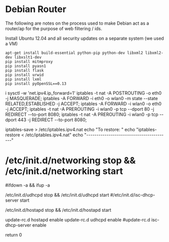 # Debian Router
The following are notes on the process used to make Debian act as 
a router/ap for the purpose of web filtering / ids.

 Install Ubuntu 12.04 and all security updates on a separate system (we used a VM)
```
apt-get install build-essential python-pip python-dev libxml2 libxml2-dev libxslt1-dev
pip install mitmproxy
pip install pyasn1
pip install flask
pip install urwid
pip install lxml
pip install pyOpenSSL==0.13
```

i
sysctl -w 'net.ipv4.ip_forward=1'
iptables -t nat -A POSTROUTING -o eth0 -j MASQUERADE;
iptables -A FORWARD -i eth0 -o wlan0 -m state --state RELATED,ESTABLISHED -j ACCEPT;
iptables -A FORWARD -i wlan0 -o eth0 -j ACCEPT;
iptables -t nat -A PREROUTING -i wlan0 -p tcp --dport 80 -j REDIRECT --to-port 8080;
iptables -t nat -A PREROUTING -i wlan0 -p tcp --dport 443 -j REDIRECT --to-port 8080;

iptables-save > /etc/iptables.ipv4.nat
echo "To restore:  "
echo "iptables-restore < /etc/iptables.ipv4.nat"
echo "-----------------------------------------"

# /etc/init.d/networking stop && /etc/init.d/networking start
#ifdown -a && ifup -a

/etc/init.d/udhcpd stop && /etc/init.d/udhcpd start
#/etc/init.d/isc-dhcp-server start

/etc/init.d/hostapd stop && /etc/init.d/hostapd start

update-rc.d hostapd enable
update-rc.d udhcpd enable
#update-rc.d isc-dhcp-server enable

return 0

